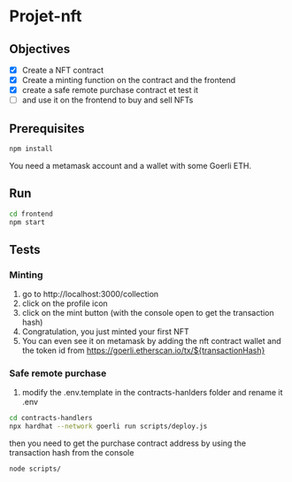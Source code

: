 
# Projet-nft

## Objectives

- [x] Create a NFT contract
- [x] Create a minting function on the contract and the frontend
- [x] create a safe remote purchase contract et test it
- [ ] and use it on the frontend to buy and sell NFTs

## Prerequisites

```sh
npm install
```

You need a metamask account and a wallet with some Goerli ETH.

## Run

```sh
cd frontend
npm start
```

## Tests

### Minting

1. go to http://localhost:3000/collection
2. click on the profile icon
3. click on the mint button (with the console open to get the transaction hash)
4. Congratulation, you just minted your first NFT
5. You can even see it on metamask by adding the nft contract wallet and the token id from https://goerli.etherscan.io/tx/${transactionHash}

### Safe remote purchase

1. modify the .env.template in the contracts-hanlders folder and rename it .env

```sh
cd contracts-handlers
npx hardhat --network goerli run scripts/deploy.js
```

then you need to get the purchase contract address by using the transaction hash from the console

```sh
node scripts/
